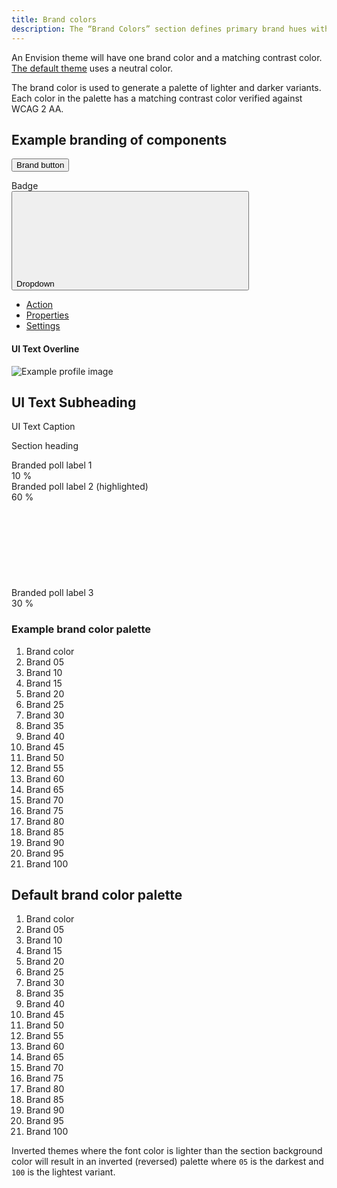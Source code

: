 ```yaml
---
title: Brand colors
description: The “Brand Colors” section defines primary brand hues with contrast-friendly shades for accessibility.
---
```


An Envision theme will have one brand color and a matching contrast color. [The default theme](#brand-defaults) uses a neutral color.

The brand color is used to generate a palette of lighter and darker variants. Each color in the palette has a matching contrast color
verified against WCAG 2 AA.

<span id="ui-text" class="offset-anchor"></span>

<h2 class="doc-heading-2">
   Example branding of components <span id="examples" class="offset-anchor"></span>
</h2>

<div class="env-theme-example-brand">

<button type="button" class="env-button env-button--brand">Brand button</button>

<div class="env-m-vertical--large">
<span class="env-badge env-badge--brand">Badge</span>
</div>

<div id="example4" class="env-dropdown">
   <button
      id="example4-button"
      class="env-button env-button--brand env-button--icon env-button--icon-small env-button--icon-after"
      aria-expanded="false"
      aria-haspopup="true"
      data-dropdown
      type="button"
      data-target="#example4"
   >
      Dropdown
      <svg class="env-icon">
         <use href="/sitevision/envision-icons.svg#icon-angle-down"></use>
      </svg>
   </button>
   <ul
      class="env-dropdown__menu env-dropdown__menu--large"
      aria-labelledby="example4-button"
   >
      <li>
         <a href="#" class="env-dropdown__item">Action</a>
      </li>
      <li>
         <a href="#" class="env-dropdown__item">Properties</a>
      </li>
      <li>
         <a href="#" class="env-dropdown__item">Settings</a>
      </li>
   </ul>
</div>

<div class="env-popover example-static-popover env-m-vertical--large" data-popper-placement="top">
   <div class="env-popover__arrow"></div>
   <div class="env-popover__content">
      <h4 class="env-ui-text-overline env-popover__header__title">UI Text Overline</h4>
      <img
         class="env-card__image env-profile-image env-profile-image--small"
         src="https://envisionui.io/placeholders/profile/200x200/01.webp"
         alt="Example profile image"
      />
      <h2 class="env-ui-text-subheading">UI Text Subheading</h2>
      <p class="env-ui-text-caption">UI Text Caption</p>
   </div>
</div>

<div class="example-progress">
   <p class="env-ui-text-sectionheading env-m-bottom--large">
      Section heading
   </p>
   <div class="env-progress-poll" title="Number of votes: 5">
      <div
         class="env-progress-poll__bar"
         role="progressbar"
         aria-valuemin="0"
         aria-valuemax="100"
         aria-valuenow="10"
         style="width: 10%;"
      ></div>
      <div class="env-progress-poll__label">Branded poll label 1</div>
      <div class="env-progress-poll__value">10 %</div>
   </div>
   <div
      class="env-progress-poll env-progress-poll--highlighted"
      title="Number of votes: 29"
   >
      <div
         class="env-progress-poll__bar"
         role="progressbar"
         aria-valuemin="0"
         aria-valuemax="100"
         aria-valuenow="58"
         style="width: 58%;"
      ></div>
      <div class="env-progress-poll__label">Branded poll label 2 (highlighted)</div>
      <div class="env-progress-poll__value">60 %</div>
   </div>
   <div class="env-progress-poll" title="Number of votes: 16">
      <div
         class="env-progress-poll__bar"
         role="progressbar"
         aria-valuemin="0"
         aria-valuemax="100"
         aria-valuenow="32"
         style="width: 32%;"
      ></div>
      <div class="env-progress-poll__label">
         Branded poll label 3
         <svg
            xmlns="http://www.w3.org/2000/svg"
            class="env-progress-poll__icon"
         >
            <title>Your vote</title>
            <use
               href="/sitevision/envision-icons.svg#icon-check-done"
            ></use>
         </svg>
      </div>
      <div class="env-progress-poll__value">30 %</div>
   </div>
</div>

<div class="example-brand-color-palette">

<h3 class="doc-heading-3">Example brand color palette</h3>

<ol class="example-brand-color-list">
   <li class="example-section-brand"><div>Brand color</div></li>
   <li class="example-section-brand-05"><div>Brand 05</div></li>
   <li class="example-section-brand-10"><div>Brand 10</div></li>
   <li class="example-section-brand-15"><div>Brand 15</div></li>
   <li class="example-section-brand-20"><div>Brand 20</div></li>
   <li class="example-section-brand-25"><div>Brand 25</div></li>
   <li class="example-section-brand-30"><div>Brand 30</div></li>
   <li class="example-section-brand-35"><div>Brand 35</div></li>
   <li class="example-section-brand-40"><div>Brand 40</div></li>
   <li class="example-section-brand-45"><div>Brand 45</div></li>
   <li class="example-section-brand-50"><div>Brand 50</div></li>
   <li class="example-section-brand-55"><div>Brand 55</div></li>
   <li class="example-section-brand-60"><div>Brand 60</div></li>
   <li class="example-section-brand-65"><div>Brand 65</div></li>
   <li class="example-section-brand-70"><div>Brand 70</div></li>
   <li class="example-section-brand-75"><div>Brand 75</div></li>
   <li class="example-section-brand-80"><div>Brand 80</div></li>
   <li class="example-section-brand-85"><div>Brand 85</div></li>
   <li class="example-section-brand-90"><div>Brand 90</div></li>
   <li class="example-section-brand-95"><div>Brand 95</div></li>
   <li class="example-section-brand-100"><div>Brand 100</div></li>
</ol>

</div>

</div>

## Default brand color palette <span id="brand-defaults" class="brand-defaults"></span>

<ol class="example-brand-color-list env-m-vertical--large env-theme-default-brand">
   <li class="example-section-brand"><div>Brand color</div></li>
   <li class="example-section-brand-05"><div>Brand 05</div></li>
   <li class="example-section-brand-10"><div>Brand 10</div></li>
   <li class="example-section-brand-15"><div>Brand 15</div></li>
   <li class="example-section-brand-20"><div>Brand 20</div></li>
   <li class="example-section-brand-25"><div>Brand 25</div></li>
   <li class="example-section-brand-30"><div>Brand 30</div></li>
   <li class="example-section-brand-35"><div>Brand 35</div></li>
   <li class="example-section-brand-40"><div>Brand 40</div></li>
   <li class="example-section-brand-45"><div>Brand 45</div></li>
   <li class="example-section-brand-50"><div>Brand 50</div></li>
   <li class="example-section-brand-55"><div>Brand 55</div></li>
   <li class="example-section-brand-60"><div>Brand 60</div></li>
   <li class="example-section-brand-65"><div>Brand 65</div></li>
   <li class="example-section-brand-70"><div>Brand 70</div></li>
   <li class="example-section-brand-75"><div>Brand 75</div></li>
   <li class="example-section-brand-80"><div>Brand 80</div></li>
   <li class="example-section-brand-85"><div>Brand 85</div></li>
   <li class="example-section-brand-90"><div>Brand 90</div></li>
   <li class="example-section-brand-95"><div>Brand 95</div></li>
   <li class="example-section-brand-100"><div>Brand 100</div></li>
</ol>

Inverted themes where the font color is lighter than the section background color will result in an inverted (reversed)
palette where `05` is the darkest and `100` is the lightest variant.
